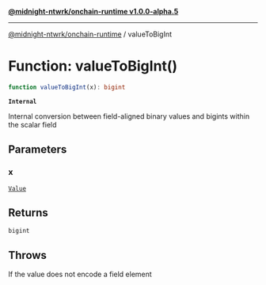[**@midnight-ntwrk/onchain-runtime v1.0.0-alpha.5**](../README.md)

***

[@midnight-ntwrk/onchain-runtime](../globals.md) / valueToBigInt

# Function: valueToBigInt()

```ts
function valueToBigInt(x): bigint
```

**`Internal`**

Internal conversion between field-aligned binary values and bigints within
the scalar field

## Parameters

### x

[`Value`](../type-aliases/Value.md)

## Returns

`bigint`

## Throws

If the value does not encode a field element
